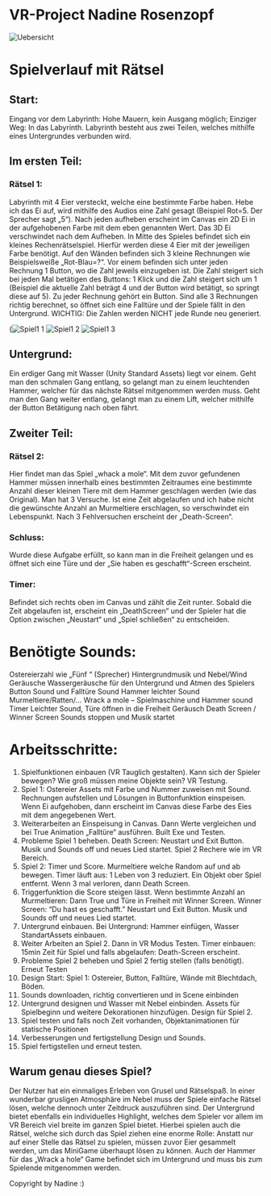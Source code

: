 # VR-Project Nadine Rosenzopf
![Uebersicht](https://user-images.githubusercontent.com/72389468/164446175-9380c068-ebab-4cfd-a22a-30196b6a0213.JPG)


# Spielverlauf mit Rätsel
## Start: 
Eingang vor dem Labyrinth: Hohe Mauern, kein Ausgang möglich; Einziger Weg: In das Labyrinth.
Labyrinth besteht aus zwei Teilen, welches mithilfe eines Untergrundes verbunden wird.
## Im ersten Teil:
### Rätsel 1:
Labyrinth mit 4 Eier versteckt, welche eine bestimmte Farbe haben. Hebe ich das Ei auf, wird mithilfe des Audios eine Zahl gesagt (Beispiel Rot=5. Der Sprecher sagt „5“).
Nach jeden aufheben erscheint im Canvas ein 2D Ei in der aufgehobenen Farbe mit dem eben genannten Wert.
Das 3D Ei verschwindet nach dem Aufheben.
In Mitte des Spieles befindet sich ein kleines Rechenrätselspiel. Hierfür werden diese 4 Eier mit der jeweiligen Farbe benötigt. Auf den Wänden befinden sich 3 kleine Rechnungen wie Beispielsweiße „Rot-Blau=?“. Vor einem befinden sich unter jeden Rechnung 1 Button, wo die Zahl jeweils einzugeben ist. Die Zahl steigert sich bei jeden Mal betätigen des Buttons: 1 Klick und die Zahl steigert sich um 1 (Beispiel die aktuelle Zahl beträgt 4 und der Button wird betätigt, so springt diese auf 5). Zu jeder Rechnung gehört ein Button. Sind alle 3 Rechnungen richtig berechnet, so öffnet sich eine Falltüre und der Spiele fällt in den Untergrund. WICHTIG: Die Zahlen werden NICHT jede Runde neu generiert.

(![Spiel1 1](https://user-images.githubusercontent.com/72389468/164445084-e431bc2e-37f3-4384-a692-1c218f73879d.JPG)
![Spiel1 2](https://user-images.githubusercontent.com/72389468/164445135-5c37fb3a-cf6b-4b99-ab7f-3fc9880b31cc.JPG)
![Spiel1 3](https://user-images.githubusercontent.com/72389468/164445160-70c48221-05a8-4129-a57b-dcef425cf59f.JPG)


## Untergrund:
Ein erdiger Gang mit Wasser (Unity Standard Assets) liegt vor einem. Geht man den schmalen Gang entlang, so gelangt man zu einem leuchtenden Hammer, welcher für das nächste Rätsel mitgenommen werden muss. Geht man den Gang weiter entlang, gelangt man zu einem Lift, welcher mithilfe der Button Betätigung nach oben fährt.

## Zweiter Teil:

### Rätsel 2:
Hier findet man das Spiel „whack a mole“. Mit dem zuvor gefundenen Hammer müssen innerhalb eines bestimmten Zeitraumes eine bestimmte Anzahl dieser kleinen Tiere mit dem Hammer geschlagen werden (wie das Original). Man hat 3 Versuche. Ist eine Zeit abgelaufen und ich habe nicht die gewünschte Anzahl an Murmeltiere erschlagen, so verschwindet ein Lebenspunkt. Nach 3 Fehlversuchen erscheint der „Death-Screen“.

### Schluss:
Wurde diese Aufgabe erfüllt, so kann man in die Freiheit gelangen und es öffnet sich eine Türe und der „Sie haben es geschafft“-Screen erscheint.

### Timer:
Befindet sich rechts oben im Canvas und zählt die Zeit runter. Sobald die Zeit abgelaufen ist, erscheint ein „DeathScreen“ und der Spieler hat die Option zwischen „Neustart“ und „Spiel schließen“ zu entscheiden.


# Benötigte Sounds:
Ostereierzahl wie „Fünf “ (Sprecher)
Hintergrundmusik und Nebel/Wind Geräusche
Wassergeräusche für den Untergrund und Atmen des Spielers
Button Sound und Falltüre Sound
Hammer leichter Sound
Murmeltiere/Ratten/…
Wrack a mole – Spielmaschine und Hammer sound
Timer Leichter Sound, Türe öffnen in die Freiheit Geräusch
Death Screen / Winner Screen Sounds stoppen und Musik startet

# Arbeitsschritte: 
1. Spielfunktionen einbauen (VR Tauglich gestalten). Kann sich der Spieler bewegen?
Wie groß müssen meine Objekte sein? VR Testung.
2. Spiel 1: Ostereier Assets mit Farbe und Nummer zuweisen mit Sound. Rechnungen
aufstellen und Lösungen in Buttonfunktion einspeisen. Wenn Ei aufgehoben, dann erscheint
im Canvas diese Farbe des Eies mit dem angegebenen Wert.
3. Weiterarbeiten an Einspeisung in Canvas. Dann Werte vergleichen und bei True
Animation „Falltüre“ ausführen. Built Exe und Testen.
4. Probleme Spiel 1 beheben.
Death Screen: Neustart und Exit Button. Musik und Sounds off und neues Lied startet.
Spiel 2 Rechere wie im VR Bereich.
5. Spiel 2: Timer und Score. Murmeltiere welche Random auf und ab bewegen. Timer
läuft aus: 1 Leben von 3 reduziert. Ein Objekt ober Spiel entfernt. Wenn 3 mal verloren,
dann Death Screen.
6. Triggerfunktion die Score steigen lässt. Wenn bestimmte Anzahl an Murmeltieren:
Dann True und Türe in Freiheit mit Winner Screen. Winner Screen: “Du hast es geschafft.”
Neustart und Exit Button. Musik und Sounds off und neues Lied startet.
7. Untergrund einbauen. Bei Untergrund: Hammer einfügen, Wasser StandartAssets einbauen.
8. Weiter Arbeiten an Spiel 2. Dann in VR Modus Testen. Timer einbauen: 15min Zeit
für Spiel und falls abgelaufen: Death-Screen erscheint.
9. Probleme Spiel 2 beheben und Spiel 2 fertig stellen (falls benötigt). Erneut Testen
10. Design Start: Spiel 1: Ostereier, Button, Falltüre, Wände mit Blechtdach, Böden.
11. Sounds downloaden, richtig convertieren und in Scene einbinden
12. Untergrund designen und Wasser mit Nebel einbinden. Assets für Spielbeginn und
weitere Dekorationen hinzufügen. Design für Spiel 2.
13. Spiel testen und falls noch Zeit vorhanden, Objektanimationen für statische Positionen
14. Verbesserungen und fertigstellung Design und Sounds.
15. Spiel fertigstellen und erneut testen.

## Warum genau dieses Spiel?
Der Nutzer hat ein einmaliges Erleben von Grusel und Rätselspaß. In einer wunderbar grusligen Atmosphäre im Nebel muss der Spiele einfache Rätsel lösen, welche dennoch unter Zeitdruck auszuführen sind. Der Untergrund bietet ebenfalls ein individuelles Highlight, welches dem Spieler vor allem im VR Bereich viel breite im ganzen Spiel bietet. Hierbei spielen auch die Rätsel, welche sich durch das Spiel ziehen eine enorme Rolle: Anstatt nur auf einer Stelle das Rätsel zu spielen, müssen zuvor Eier gesammelt werden, um das MiniGame überhaupt lösen zu können. Auch der Hammer für das „Wrack a hole“ Game befindet sich im Untergrund und muss bis zum Spielende mitgenommen werden.


Copyright by Nadine :)

